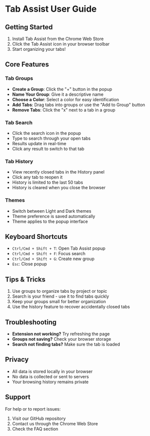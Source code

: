 # Tab Assist User Guide

## Getting Started
1. Install Tab Assist from the Chrome Web Store
2. Click the Tab Assist icon in your browser toolbar
3. Start organizing your tabs!

## Core Features

### Tab Groups
- **Create a Group**: Click the "+" button in the popup
- **Name Your Group**: Give it a descriptive name
- **Choose a Color**: Select a color for easy identification
- **Add Tabs**: Drag tabs into groups or use the "Add to Group" button
- **Remove Tabs**: Click the "x" next to a tab in a group

### Tab Search
- Click the search icon in the popup
- Type to search through your open tabs
- Results update in real-time
- Click any result to switch to that tab

### Tab History
- View recently closed tabs in the History panel
- Click any tab to reopen it
- History is limited to the last 50 tabs
- History is cleared when you close the browser

### Themes
- Switch between Light and Dark themes
- Theme preference is saved automatically
- Theme applies to the popup interface

## Keyboard Shortcuts
- `Ctrl/Cmd + Shift + T`: Open Tab Assist popup
- `Ctrl/Cmd + Shift + F`: Focus search
- `Ctrl/Cmd + Shift + G`: Create new group
- `Esc`: Close popup

## Tips & Tricks
1. Use groups to organize tabs by project or topic
2. Search is your friend - use it to find tabs quickly
3. Keep your groups small for better organization
4. Use the history feature to recover accidentally closed tabs

## Troubleshooting
- **Extension not working?** Try refreshing the page
- **Groups not saving?** Check your browser storage
- **Search not finding tabs?** Make sure the tab is loaded

## Privacy
- All data is stored locally in your browser
- No data is collected or sent to servers
- Your browsing history remains private

## Support
For help or to report issues:
1. Visit our GitHub repository
2. Contact us through the Chrome Web Store
3. Check the FAQ section 